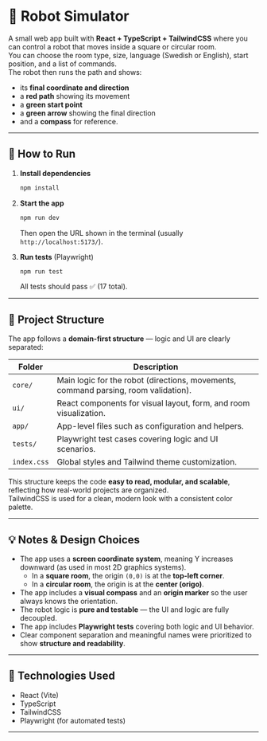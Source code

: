 # 🦾 Robot Simulator

A small web app built with **React + TypeScript + TailwindCSS** where you can control a robot that moves inside a square or circular room.  
You can choose the room type, size, language (Swedish or English), start position, and a list of commands.  
The robot then runs the path and shows:

- its **final coordinate and direction**
- a **red path** showing its movement
- a **green start point**
- a **green arrow** showing the final direction
- and a **compass** for reference.

---

## 🚀 How to Run

1. **Install dependencies**

   ```bash
   npm install
   ```

2. **Start the app**

   ```bash
   npm run dev
   ```

   Then open the URL shown in the terminal (usually `http://localhost:5173/`).

3. **Run tests** (Playwright)

   ```bash
   npm run test
   ```

   All tests should pass ✅ (17 total).

---

## 🧩 Project Structure

The app follows a **domain-first structure** — logic and UI are clearly separated:

| Folder      | Description                                                  |
| ----------- | ------------------------------------------------------------ |
| `core/`     | Main logic for the robot (directions, movements, command parsing, room validation). |
| `ui/`       | React components for visual layout, form, and room visualization. |
| `app/`      | App-level files such as configuration and helpers. |
| `tests/`    | Playwright test cases covering logic and UI scenarios.       |
| `index.css` | Global styles and Tailwind theme customization.              |

This structure keeps the code **easy to read, modular, and scalable**, reflecting how real-world projects are organized.  
TailwindCSS is used for a clean, modern look with a consistent color palette.

---

## 💡 Notes & Design Choices

- The app uses a **screen coordinate system**, meaning Y increases downward (as used in most 2D graphics systems).  
  - In a **square room**, the origin `(0,0)` is at the **top-left corner**.  
  - In a **circular room**, the origin is at the **center (origo)**.
- The app includes a **visual compass** and an **origin marker** so the user always knows the orientation.
- The robot logic is **pure and testable** — the UI and logic are fully decoupled.
- The app includes **Playwright tests** covering both logic and UI behavior.
- Clear component separation and meaningful names were prioritized to show **structure and readability**.

---

## 🧪 Technologies Used

- React (Vite)
- TypeScript
- TailwindCSS
- Playwright (for automated tests)

---